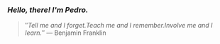 ### *Hello, there! I'm Pedro.*
> ″*Tell me and I forget.Teach me and I remember.Involve me and I learn.*″
 — Benjamin Franklin
